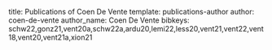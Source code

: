 title: Publications of Coen De Vente
template: publications-author
author: coen-de-vente
author_name: Coen De Vente
bibkeys: schw22,gonz21,vent20a,schw22a,ardu20,lemi22,less20,vent21,vent22,vent18,vent20,vent21a,xion21